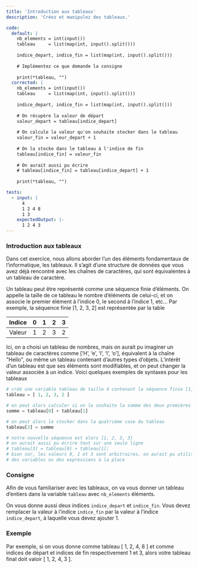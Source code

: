```yaml
---
title: 'Introduction aux tableaux'
description: 'Créez et manipulez des tableaux.'

code:
  default: |
    nb_elements = int(input())
    tableau     = list(map(int, input().split()))
    
    indice_depart, indice_fin = list(map(int, input().split()))
    
    # Implémentez ce que demande la consigne
    
    print(*tableau, "")
  corrected: |
    nb_elements = int(input())
    tableau     = list(map(int, input().split()))
    
    indice_depart, indice_fin = list(map(int, input().split()))
    
    # On récupère la valeur de départ
    valeur_depart = tableau[indice_depart]
    
    # On calcule la valeur qu'on souhaite stocker dans le tableau
    valeur_fin = valeur_depart + 1
    
    # On la stocke dans le tableau à l'indice de fin
    tableau[indice_fin] = valeur_fin
    
    # On aurait aussi pu écrire
    # tableau[indice_fin] = tableau[indice_depart] + 1
    
    print(*tableau, "")

tests:
  - input: |
      4
      1 2 4 8
      1 3
    expectedOutput: |-
      1 2 4 3 
---
```


### Introduction aux tableaux

Dans cet exercice, nous allons aborder l’un des éléments fondamentaux de l’informatique, les tableaux. Il s’agit d’une structure de données que vous avez déjà rencontré avec les chaînes de caractères, qui sont équivalentes à un tableau de caractère.

Un tableau peut être représenté comme une séquence finie d’éléments. On appelle la taille de ce tableau le nombre d’éléments de celui-ci, et on associe le premier élément à l’indice 0, le second à l’indice 1, etc... Par exemple, la séquence finie [1, 2, 3, 2] est représentée par la table

| Indice | 0   | 1   | 2   | 3   |
| ------ | --- | --- | --- | --- |
| Valeur | 1   | 2   | 3   | 2   |

Ici, on a choisi un tableau de nombres, mais on aurait pu imaginer un tableau de caractères comme [’H’, ‘e’, ‘l’, ‘l’, ‘o’], équivalent à la chaîne "Hello", ou même un tableau contenant d’autres types d’objets. L’intérêt d’un tableau est que ses éléments sont modifiables, et on peut changer la valeur associée à un indice. Voici quelques exemples de syntaxes pour les tableaux

```python
# créé une variable tableau de taille 4 contenant la séquence finie [1, 2, 3, 2]
tableau = [ 1, 2, 3, 2 ]

# on peut alors calculer si on le souhaite la somme des deux premières valeurs
somme = tableau[0] + tableau[1]

# on peut alors le stocker dans la quatrième case du tableau
tableau[3] = somme

# notre nouvelle séquence est alors [1, 2, 3, 3]
# on aurait aussi pu écrire tout sur une seule ligne
# tableau[3] = tableau[0] + tableau[1];
# bien sûr, les valeurs 0, 1 et 3 sont arbitraires, on aurait pu utiliser
# des variables ou des expressions à la place
```

### Consigne

Afin de vous familiariser avec les tableaux, on va vous donner un tableau d’entiers dans la variable `tableau` avec `nb_elements` éléments.

On vous donne aussi deux indices `indice_depart` et `indice_fin`. Vous devez remplacer la valeur à l’indice `indice_fin` par la valeur à l’indice `indice_depart`, à laquelle vous devez ajouter 1.

### Exemple

Par exemple, si on vous donne comme tableau [ 1, 2, 4, 8 ] et comme indices de départ et indices de fin respectivement 1 et 3, alors votre tableau final doit valoir [ 1, 2, 4, 3 ].
